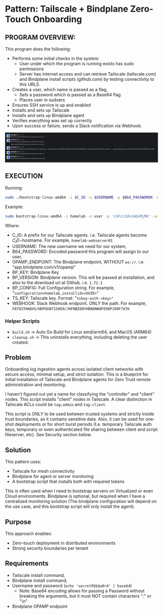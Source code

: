 # Pattern: Tailscale + Bindplane Zero-Touch Onboarding

## PROGRAM OVERVIEW:

This program does the following:

- Performs some initial checks in the system:
    - User under which the program is running exists has sudo permissions
    - Server has internet access and can retrieve Tailscale (tailscale.com) and Bindplane install scripts (github.com) by testing connectivity to this URLS.
- Creates a user, which name is passed as a flag,
    - Sets a password which is passed as a Base64 flag
    - Places user in sudoers
- Ensures SSH service is up and enabled
- Installs and sets up Tailscale
- Installs and sets up Bindplane agent
- Verifies everything was set up correctly
- Upon success or failure, sends a Slack notification via Webhook. 

![Slack webhook notification screenshot](./img/webhook.png)

## EXECUTION

Running:

```bash
sudo ./bootstrap-linux-amd64 -i $C_ID -u $USERNAME -p $B64_PASSWORDK -w $OPAMP_ENDPOINT -k $BP_KEY -v $BP_VERSION -c $BP_CONFIG -K $TS_KEY -s $SLACK_WEBHOOK_ENDPOINT
```

Example:

```bash
sudo bootstrap-linux-amd64 -i homelab -u user -p 'cGFzc3dvcmQxMjMK' -w 'app.bindplane.com/v1/opamp' -k 'DEADBEEFC8D775H07XWQ3X' -v '1.76.4' -c "configuration=LinuxCollectorAgent,install_id=deadbeef-d15c-420f-9ede-b1de5f57d6c4" -K "tskey-auth-deadbeef-DEADBEEFNAUpShGkh5FN71Yai2a76H" -s "DEADBEEF/B08D2NPSHG9/NO98hp0SptEFE80PDEADBEEF"
```

Where:
- C_ID: A prefix for our Tailscale agents. i.e. Tailscale agents become $C_ID-$hostname. For example, `homelab-webserver01`
- USERNAME: The new username we need for our system,
- B64_PASSWORD: Encoded password this program will assign to our user,
- OPAMP_ENDPOINT: The Bindplane endpoint, WITHOUT `ws://`. i.e. "app.bindplane.com/v1/opamp"
- BP_KEY: Bindplane Key
- BP_VERSION: Bindplane version. This will be passed at installation, and also to the download url at Github. i.e. `1.72.3`
- BP_CONFIG: Full Configuration string. For example, "`configuration=homelab,installid=<UUID>`"
- TS_KEY: Tailscale key. Format: "`tskey-auth-<key>"`
- WEBHOOK: Slack Webhook endpoint. ONLY the path. For example, `FAT02THA0XS/HDPOUN71SHG9/JHFNBIO8YHBN8NN0FE80PJD0F7mTK`

### Helper Scripts

- `build.sh` -> Auto Go Build for Linux amd/arm64, and MacOS (ARM64)
- `cleanup.sh` -> This uninstalls everything, including deleting the user created.

## Problem

Onboarding log ingestion agents across isolated client networks with secure access, minimal setup, and strict isolation.
This is a blueprint for initial installation of Tailscale and Bindplane agents for Zero Trust remote administration and monitoring.

I haven't figured out yet a name for classifying the "controller" and "client" nodes. This script installs "client" nodes in Tailscale. A clear distinction in Tailscale ACLs could be `tag:admin` and `tag:client`.

This script is ONLY to be used between trusted systems and strictly inside trust boundaries, as it contains sensitive data. Also, it can be used for one-shot deployments or for short burst periods (I.e. temporary Tailscale auth keys, temporary or even authenticated file sharing between client and script fileserver, etc). See Security section below.

## Solution

This pattern uses:

- Tailscale for mesh connectivity
- Bindplane for agent or server monitoring
- A bootstrap script that installs both with required tokens

This is often used when I need to bootstrap servers on Virtualized or even Cloud environments. Bindplane is optional, but required when I have a centralized monitoring solution (The bindplane configuration will depend on the use case, and this bootstrap script will only install the agent). 

## Purpose

This approach enables:

- Zero-touch deployment in distributed environments
- Strong security boundaries per tenant

## Requirements

- Tailscale install command,
- Bindplane install command,
- Username and password (`echo 'secretP@$$w0rd' | base64`)
    - Note: Base64 encoding allows for passing a Password without breaking the arguments, but it must NOT contain characters ":" or "\n"
- Bindplane OPAMP endpoint
